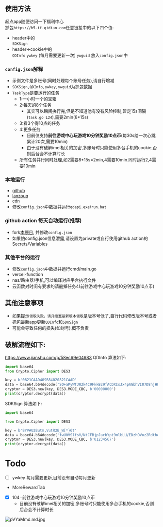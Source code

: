 ## 使用方法
起点app随便访问一下福利中心  
抓包`https://h5.if.qidian.com`任意链接中的以下四个值:  
+ header中的  
  `SDKSign`
+ header->cookie中的  
  `QDInfo`
  `ywkey` (每月需要更新一次)
  `ywguid`
放入`config.json`中
### `config.json`解释
+ 示例文件是多账号(同时处理每个账号任务),请自行增减
+ `SDKSign,QDInfo,ywkey,ywguid`为抓包数据
+ `TaskType`是要运行的任务
  + 1:一小时一个的宝箱
  + 2:每天的8个任务
    + 其实可以瞬间执行完,但是不知道他有没有风险控制,暂定15s间隔(`task.go L24`),需要2min(8*15s)
  + 3:看3个得10点的任务
  + 4:更多任务  
    + 目前仅支持**前往游戏中心玩游戏10分钟奖励10点币**(每30s给一次心跳累计20次,需要10min)
    + 由于没有破解imei相关的加密,多账号时只能使用多台手机的cookie,否则后台会不计算时长
  + 所有任务并行同时处理,如2需要8*15s=2min,4需要10min.同时运行2,4需要10min
### 本地运行  
+ [github](https://github.com/skeeto/w64devkit/releases)
+ [lanzouq](https://wwtw.lanzouq.com/icI8r322p9na)
+ [cdn](https://app.parap.dpdns.org/qdapi/qdapi.zip)
+ 修改`config.json`中数据并运行`qdapi.exe`/`run.bat`
### github action 每天自动运行(推荐)
+ fork[本项目](https://github.com/pzx521521/qdapi), 并修改`config.json`
+ 如果怕config.json信息泄露,请设置为private或自行使用github action的Secrets/Variables
### 其他平台的运行
+ 修改`config.json`中数据并运行cmd/main.go
+ vercel-function
+ nas/路由器/手机,可以编译对应平台执行文件
+ 云函数对时间有要求的请删掉任务4(前往游戏中心玩游戏10分钟奖励10点币)
## 其他注意事项
+ 如果提示`领取失败，请升级至最新版本领取`是版本号低了,自行代码修改版本号或者抓包最新app更新`QDInfo`和`SDKSign`
+ 可能会导致任何的损失(如封号),概不负责
## 破解流程如下:
https://www.jianshu.com/p/58ec69e04983
QDInfo 算法如下:
```python
import base64
from Crypto.Cipher import DES3

key = b'0821CAAD409B84020821CAAD'
data = base64.b64decode('SO+aPyWTJ02k4C9FkkB29fACDXIsJx4pAGbhVI07D8hjHPOEsCFgpJ99gS3kYIjunO+UrcWbhPgIlUSo3XxdoisFnouWF80qfP+9nYAPZWuWE/x7ukJhxq8DEJW+n90UAoC6t3e9KFYaJ/yFFUfggDVS6xpzIkTxCCDps2WxRBcdvOXoA5I5/i3jrw8wJqw0DmbxzkSOoKB1T5VHx/VjWCoYTuW8fA5DlGMQL+4lQldYUANNM1Aarp6oD16p7Rqc9JpGyHOOnKF3tDxv8vGv0ElZszGBKKqK70o3d0OzvfmgFhyXErR92g==')
cryptor = DES3.new(key, DES3.MODE_CBC, b'00000000')
print(cryptor.decrypt(data))
```
SDKSign 算法如下:
```python
import base64

from Crypto.Cipher import DES3

key = b'8YV#U2Butm,VutR2B_W[*}6t'
data = base64.b64decode('fwU0VSlfsV/NtCFBjpJarbYpi9mlbLU/EDzhOVoz2RdtheX+SLpjTy8L2+gA InschgJSs1O5vbtFpSZ6+GPI8iEd6QhtwlTz8ODKLNM1r+aH0A8sY5+lP6la DPt/GpDgPvW5ZvKHiqnIqFEJHRoPYEshR2+cAq03JfcYLPvSfE7DpuHLVA2F mRtLGCdVWmTujc/5Lb+/Cmk=')
cryptor = DES3.new(key, DES3.MODE_CBC, b'01234567')
print(cryptor.decrypt(data))
```
# Todo
+ [ ] ywkey 每月需要更新,目前没有自动每月更新
+ MoreRewardTab
+ [x] 104=前往游戏中心玩游戏10分钟奖励10点币
  + 目前没有破解imei相关的加密,多账号时只能使用多台手机的cookie,否则后台会不计算时长

![pVYaMmd.md.jpg](https://s21.ax1x.com/2025/07/28/pVYaMmd.md.jpg)